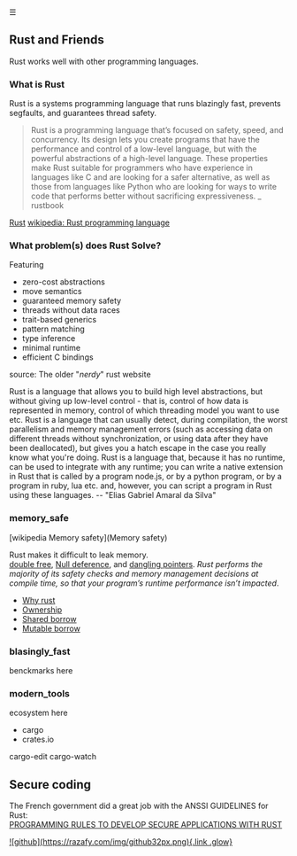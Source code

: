 <div class="bg_lrn"></div><div class="navbar"><a class="openbtn" onclick="openNav()">&#9776;</a></div>
<main>


## Rust and Friends
Rust works well with other programming languages. 

### What is Rust

Rust is a systems programming language that runs blazingly fast, prevents segfaults, and guarantees thread safety.

> Rust is a programming language that’s focused on safety, speed, and concurrency. Its design lets you create programs that have the performance and control of a low-level language, but with the powerful abstractions of a high-level language. These properties make Rust suitable for programmers who have experience in languages like C and are looking for a safer alternative, as well as those from languages like Python who are looking for ways to write code that performs better without sacrificing expressiveness.
_ rustbook

[Rust](https://www.rust-lang.org/)
[wikipedia: Rust programming language](https://en.wikipedia.org/wiki/Rust_(programming_language))

### What problem(s) does Rust Solve?

Featuring

- zero-cost abstractions
- move semantics
- guaranteed memory safety
- threads without data races
- trait-based generics
- pattern matching
- type inference
- minimal runtime
- efficient C bindings

source: The older "_nerdy_" rust website


Rust is a language that allows you to build high level abstractions, 
but without giving up low-level control - that is, 
control of how data is represented in memory, control of which threading model 
you want to use etc.
Rust is a language that can usually detect, during compilation, 
the worst parallelism and memory management errors (such as accessing data 
on different threads without synchronization, or using data after they have 
been deallocated), but gives you a hatch escape in the case you really know 
what you're doing.
Rust is a language that, because it has no runtime, can be used to integrate 
with any runtime; you can write a native extension in Rust that is called 
by a program node.js, or by a python program, or by a program in ruby, lua etc. 
and, however, you can script a program in Rust using these languages. 
-- "Elias Gabriel Amaral da Silva"

### memory_safe
[wikipedia Memory safety](Memory safety)

Rust makes it difficult to leak memory.  
[double free](https://owasp.org/www-community/vulnerabilities/Doubly_freeing_memory), [Null deference](https://owasp.org/www-community/vulnerabilities/Null_Dereference), and [dangling pointers](https://owasp.org/www-pdf-archive/OWASP_IL_8_Dangling_Pointer.pdf).
 _Rust performs the majority of its safety checks and memory management decisions at compile time, so that your program’s runtime performance isn’t impacted_. 


- [Why rust](https://www.youtube.com/watch?v=_wy4tuFEpz0)
- [Ownership](https://www.youtube.com/watch?v=TCUBSbJENO4)
- [Shared borrow](https://www.youtube.com/watch?v=61bFe3jqi1E)
- [Mutable borrow](https://www.youtube.com/watch?v=pd7PJ6q4I3M)


### blasingly_fast

benckmarks here

### modern_tools

ecosystem here

- cargo
- crates.io

cargo-edit
cargo-watch


## Secure coding

The French government did a great job with the ANSSI GUIDELINES for Rust:  
[PROGRAMMING RULES TO DEVELOP SECURE APPLICATIONS WITH RUST](https://www.ssi.gouv.fr/uploads/2020/06/anssi-guide-programming_rules_to_develop_secure_applications_with_rust-v1.0.pdf)


<footer>
  <a href="https://github.com/lerina" target="_blank" title="github">![github](https://razafy.com/img/github32px.png){.link .glow}
  </a>
</footer>
<script src="https://razafy.com/js/toc.js"></script>
<script>
let anchor= document.createElement('a');
anchor.href="javascript:closeNav()"; //void(0)"; //anchor[0].onclick = closeNav();
anchor.className = "closebtn";  
anchor.innerHTML="&times;";
document.getElementById("TOC").prepend(anchor);

let navCrumbs= document.createElement('div');
navCrumbs.className = "hover-nav";
navCrumbs.innerHTML = `
<div class="hover-nav">
<ul>
<li><a href="../../../../index.html">⇦ home</a></li>
<li><a href="../../index.html">lerina</a></li>
<li><a href="../index.html">code</a></li>
<li><a href="./index.html">secure coding</a></li>
</ul>
</div>`;
document.getElementById("TOC").prepend(navCrumbs); 
</script>
